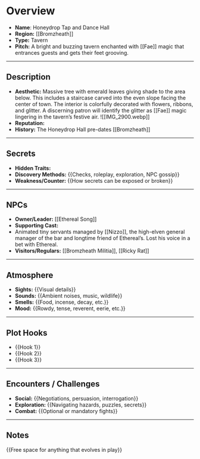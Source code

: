 # Overview
- **Name**: Honeydrop Tap and Dance Hall
- **Region:** [[Bromzheath]]
- **Type:** Tavern
- **Pitch:** A bright and buzzing tavern enchanted with [[Fae]] magic that entrances guests and gets their feet grooving.

---
## Description
- **Aesthetic:** Massive tree with emerald leaves giving shade to the area below. This includes a staircase carved into the even slope facing the center of town.  The interior is colorfully decorated with flowers, ribbons, and glitter. A discerning patron will identify the glitter as [[Fae]] magic lingering in the tavern’s festive air.
![[IMG_2900.webp]]
- **Reputation:** 
- **History:** The Honeydrop Hall pre-dates [[Bromzheath]]
---

## Secrets
- **Hidden Traits:** 
- **Discovery Methods:** {{Checks, roleplay, exploration, NPC gossip}}
- **Weakness/Counter:** {{How secrets can be exposed or broken}}

---

## NPCs
- **Owner/Leader:** [[Ethereal Song]]
- **Supporting Cast:** 
- Animated tiny servants managed by [[Nizzo]], the high-elven general manager of the bar and longtime friend of Ethereal’s. Lost his voice in a bet with Ethereal.
- **Visitors/Regulars:** [[Bromzheath Militia]], [[Ricky Rat]]

---

## Atmosphere
- **Sights:** {{Visual details}}
- **Sounds:** {{Ambient noises, music, wildlife}}
- **Smells:** {{Food, incense, decay, etc.}}
- **Mood:** {{Rowdy, tense, reverent, eerie, etc.}}

---

## Plot Hooks
- {{Hook 1}}
- {{Hook 2}}
- {{Hook 3}}

---

## Encounters / Challenges
- **Social:** {{Negotiations, persuasion, interrogation}}
- **Exploration:** {{Navigating hazards, puzzles, secrets}}
- **Combat:** {{Optional or mandatory fights}}

---

## Notes
{{Free space for anything that evolves in play}}
